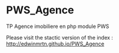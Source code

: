 PWS_Agence
==========

TP Agence imobiliere en php module PWS

Please visit the stactic version of the index : http://edwinmrtn.github.io/PWS_Agence
